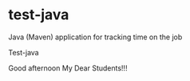 # test-java
Java (Maven) application for tracking time on the job

Test-java

Good afternoon My Dear Students!!!
